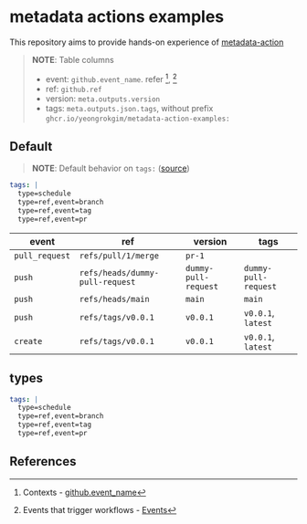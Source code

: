 # metadata actions examples

This repository aims to provide hands-on experience of [metadata-action](https://github.com/docker/metadata-action)

> **NOTE**: Table columns
>
> - event: `github.event_name`. refer [^1], [^2]
> - ref: `github.ref`
> - version: `meta.outputs.version`
> - tags: `meta.outputs.json.tags`, without prefix `ghcr.io/yeongrokgim/metadata-action-examples:`

## Default

> **NOTE**: Default behavior on `tags:` ([source](https://github.com/docker/metadata-action/blob/master/README.md?plain=1#L399))

```yaml
tags: |
  type=schedule
  type=ref,event=branch
  type=ref,event=tag
  type=ref,event=pr
```

| event          | ref                             | version              | tags                 |
| -------------- | ------------------------------- | -------------------- | -------------------- |
| `pull_request` | `refs/pull/1/merge`             | `pr-1`               |                      |
| `push`         | `refs/heads/dummy-pull-request` | `dummy-pull-request` | `dummy-pull-request` |
| `push`         | `refs/heads/main`               | `main`               | `main`               |
| `push`         | `refs/tags/v0.0.1`              | `v0.0.1`             | `v0.0.1`, `latest`   |
| `create`       | `refs/tags/v0.0.1`              | `v0.0.1`             | `v0.0.1`, `latest`   |

## types

```yaml
tags: |
  type=schedule
  type=ref,event=branch
  type=ref,event=tag
  type=ref,event=pr
```



## References

[^1]: Contexts - [github.event_name](https://docs.github.com/en/actions/learn-github-actions/contexts#context-availability:~:text=webhook%20payload.-,github.event_name,-string)
[^2]: Events that trigger workflows - [Events](https://docs.github.com/en/actions/using-workflows/events-that-trigger-workflows)
